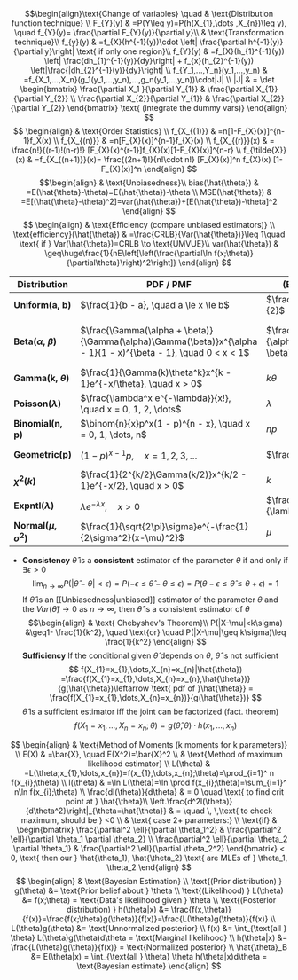 $$\begin{align}\text{Change of variables} \quad  & \text{Distribution function technique} \\
 F_{Y}(y) & =P(Y\leq y)=P(h(X_{1},\dots ,X_{n})\leq y), \quad f_{Y}(y)= \frac{\partial F_{Y}(y)}{\partial y}\\
 & \text{Transformation technique}\\
f_{y}(y) & =f_{X}(h^{-1}(y))\cdot \left|  \frac{\partial h^{-1}(y)}{\partial y}\right| \text{ if only one region}\\
f_{Y}(y) & =f_{X}(h_{1}^{-1}(y)) \left| \frac{dh_{1}^{-1}(y)}{dy}\right| + f_{x}(h_{2}^{-1}(y)) \left|\frac{|dh_{2}^{-1}(y)}{dy}\right| \\
f_{Y_1,...,Y_n}(y_1,...,y_n) & =f_{X_1,...,X_n}(g_1(y_1,...,y_n),...,g_n(y_1,...,y_n))\cdot|J| \\
|J| & = \det
\begin{bmatrix}
\frac{\partial X_1 }{\partial Y_{1}} & \frac{\partial X_{1}}{\partial Y_{2}} \\
\frac{\partial X_{2}}{\partial Y_{1}} & \frac{\partial X_{2}}{\partial Y_{2}} 
\end{bmatrix} \text{ (integrate the dummy vars)}
\end{align}
$$
$$
\begin{align} 
 & \text{Order Statistics} \\
f_{X_{(1)}} & =n[1-F_{X}(x)]^{n-1}f_X(x) \\
f_{X_{(n)}} & =n[F_{X}(x)]^{n-1}f_{X}(x) \\
f_{X_{(r)}}(x) & = \frac{n!}{(r-1)!(n-r)!} [F_{X}(x)^{r-1}]f_{X}(x)[1-F_{X}(x)]^{n-r} \\
f_{\tilde{X}}(x)  & =f_{X_{(n+1)}}(x)= \frac{(2n+1)!}{n!\cdot n!} [F_{X}(x)]^n f_{X}(x) [1-F_{X}(x)]^n
\end{align}
$$
$$\begin{align}
  & \text{Unbiasedness}\\
bias(\hat{\theta}) & =E(\hat{\theta}-\theta)=E(\hat{\theta})-\theta \\
 MSE(\hat{\theta}) & =E[(\hat{\theta}-\theta)^2]=var(\hat{\theta})+[E(\hat{\theta})-\theta]^2
\end{align}
$$
$$
\begin{align}
 & \text{Efficiency (compare unbiased estimators)} \\
\text{efficiency}(\hat{\theta}) & =\frac{CRLB}{Var(\hat{\theta})}\leq 1\quad \text{ if } Var(\hat{\theta})=CRLB \to \text{UMVUE}\\
var(\hat{\theta}) & \geq\huge\frac{1}{nE\left[\left(\frac{\partial\ln f(x;\theta)}{\partial\theta}\right)^2\right]} 
\end{align}
$$

| **Distribution**            | **PDF / PMF**                                                                                                  | **(E(X))**                      | **E(X²)**                                                         | **(Var(X))**                                                 |
| --------------------------- | -------------------------------------------------------------------------------------------------------------- | ------------------------------- | ----------------------------------------------------------------- | ------------------------------------------------------------ |
| **Uniform(a, b)**           | $\frac{1}{b - a}, \quad a \le x \le b$                                                                         | $\frac{a + b}{2}$               | $\frac{a^2 + ab + b^2}{3}$                                        | $\frac{(b - a)^2}{12}$                                       |
| **Beta($\alpha$, $\beta$)** | $\frac{\Gamma(\alpha + \beta)}{\Gamma(\alpha)\Gamma(\beta)}x^{\alpha - 1}(1 - x)^{\beta - 1}, \quad 0 < x < 1$ | $\frac{\alpha}{\alpha + \beta}$ | $\frac{\alpha(\alpha + 1)}{(\alpha + \beta)(\alpha + \beta + 1)}$ | $\frac{\alpha\beta}{(\alpha + \beta)^2(\alpha + \beta + 1)}$ |
| **Gamma(k, $\theta$)**      | $\frac{1}{\Gamma(k)\theta^k}x^{k - 1}e^{-x/\theta}, \quad x > 0$                                               | $k\theta$                       | $k(k + 1)\theta^2$                                                | $k\theta^2$                                                  |
| **Poisson($\lambda$)**      | $\frac{\lambda^x e^{-\lambda}}{x!}, \quad x = 0, 1, 2, \dots$                                                  | $\lambda$                       | $\lambda(\lambda + 1)$                                            | $\lambda$                                                    |
| **Binomial(n, p)**          | $\binom{n}{x}p^x(1 - p)^{n - x}, \quad x = 0, 1, \dots, n$                                                     | $np$                            | $np(1 - p) + np^2$                                                | $np(1 - p)$                                                  |
| **Geometric(p)**            | $(1 - p)^{x - 1}p, \quad x = 1, 2, 3, \dots$                                                                   | $\frac{1}{p}$                   | $\frac{2 - p}{p^2}$                                               | $\frac{1 - p}{p^2}$                                          |
| **$\chi^2(k)$**             | $\frac{1}{2^{k/2}\Gamma(k/2)}x^{k/2 - 1}e^{-x/2}, \quad x > 0$                                                 | $k$                             | $k(k + 2)$                                                        | $2k$                                                         |
| **Expntl($\lambda$)**       | $\lambda e^{-\lambda x}, \quad x > 0$                                                                          | $\frac{1}{\lambda}$             | $\frac{2}{\lambda^2}$                                             | $\frac{1}{\lambda^2}$                                        |
| **Normal($\mu,\sigma^2$)**  | $\frac{1}{\sqrt{2\pi}\sigma}e^{-\frac{1}{2\sigma^2}(x-\mu)^2}$                                                 | $\mu$                           | $\mu^2+\sigma^2$                                                  | $\sigma^2$                                                   |

- **Consistency**
$\hat{\theta}$ is a **consistent** estimator of the parameter $\theta$ if and only if  $\exists\epsilon>0$
$$
\lim_{ n \to \infty } P(|\hat{\theta}-\theta|<\epsilon)=P(-\epsilon\leq \hat{\theta}-\theta\leq \epsilon ) 
  = P( \theta - \epsilon \leq \hat{\theta} \leq \theta + \epsilon ) =1
$$
If $\hat{\theta}$ is an [[Unbiasedness|unbiased]] estimator of the parameter $\theta$ and the $Var(\hat{\theta})\to0$ as $n\to \infty$, then $\hat{\theta}$ is a consistent estimator of $\theta$
$$\begin{align} 
 & \text{
Chebyshev's Theorem}\\
P(|X-\mu|<k\sigma) &\geq1- \frac{1}{k^2}, \quad  \text{or} \quad P(|X-\mu|\geq k\sigma)\leq \frac{1}{k^2}
\end{align}
$$
**Sufficiency**
If the conditional given $\hat{\theta}$ depends on $\theta$, $\hat{\theta}$ is not sufficient
$$
f(X_{1}=x_{1},\dots,X_{n}=x_{n}|\hat{\theta})  =\frac{f(X_{1}=x_{1},\dots,X_{n}=x_{n},\hat{\theta})}{g(\hat{\theta})\leftarrow \text{ pdf of }\hat{\theta}} = \frac{f(X_{1}=x_{1},\dots,X_{n}=x_{n})}{g(\hat{\theta})}
$$
$\hat{\theta}$ is a sufficient estimator iff the joint can be factorized (fact. theorem)
$$
f(X_{1}=x_{1},\dots,X_{n}=x_{n};\theta)=g(\hat{\theta},\theta) \cdot h(x_{1},\dots ,x_{n})
$$

$$
\begin{align}
 & \text{Method of Moments        (k moments for k parameters)} \\
E(X) & =\bar{X}, \quad E(X^2)=\bar{X}^2 \\
 & \text{Method of maximum likelihood estimator} \\
L(\theta) & =L(\theta;x_{1},\dots,x_{n})=f(x_{1},\dots,x_{n};\theta)=\prod_{i=1}^ n f(x_{i};\theta) \\
l(\theta) & =\ln L(\theta)=\ln \prod f(x_{i};\theta)=\sum_{i=1}^ n\ln f(x_{i};\theta) \\
\frac{dl(\theta)}{d\theta} & = 0 \quad \text{ to find crit point at } \hat{\theta}\\
\left.\frac{d^2l(\theta)}{d\theta^2}\right|_{\theta=\hat{\theta}} & = \quad \, \,\text{ to check maximum, should be } <0 \\
 & \text{ case 2+ parameters:} \\
 \text{if}  & \begin{bmatrix}
\frac{\partial^2 \ell}{\partial \theta_1^2} & \frac{\partial^2 \ell}{\partial \theta_1 \partial \theta_2} \\
\frac{\partial^2 \ell}{\partial \theta_2 \partial \theta_1} & \frac{\partial^2 \ell}{\partial \theta_2^2}
\end{bmatrix} < 0, \text{ then our } \hat{\theta_1}, \hat{\theta_2} \text{ are MLEs of } \theta_1, \theta_2
\end{align}
$$
$$
\begin{align}  & \text{Bayesian Estimation} \\
 \text{(Prior distribution) } g(\theta) &= \text{Prior belief about } \theta \\ \text{(Likelihood) } L(\theta) &= f(x;\theta) = \text{Data's likelihood given } \theta \\ \text{(Posterior distribution) } h(\theta|x) &= \frac{f(x,\theta)}{f(x)}=\frac{f(x;\theta)g(\theta)}{f(x)}=\frac{L(\theta)g(\theta)}{f(x)} \\ L(\theta)g(\theta) &= \text{Unnormalized posterior} \\ f(x) &= \int_{\text{all } \theta} L(\theta)g(\theta)d\theta = \text{Marginal likelihood} \\ h(\theta|x) &= \frac{L(\theta)g(\theta)}{f(x)} = \text{Normalized posterior} \\ \hat{\theta}_B &= E(\theta|x) = \int_{\text{all } \theta} \theta h(\theta|x)d\theta = \text{Bayesian estimate} \end{align}
$$
